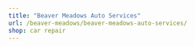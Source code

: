 ```yaml
---
title: "Beaver Meadows Auto Services"
url: /beaver-meadows/beaver-meadows-auto-services/
shop: car repair
---
```

